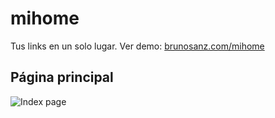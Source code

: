 # mihome

Tus links en un solo lugar. Ver demo: [brunosanz.com/mihome](https://www.brunosanz.com/mihome/)

## Página principal

![Index page](https://www.brunosanz.com/wp-content/uploads/2021/01/mihome.jpg)
